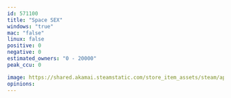 ```yaml
---
id: 571100
title: "Space SEX"
windows: "true"
mac: "false"
linux: false
positive: 0
negative: 0
estimated_owners: "0 - 20000"
peak_ccu: 0

image: https://shared.akamai.steamstatic.com/store_item_assets/steam/apps/571100/header.jpg?t=1671648660
opinions:
---
```

